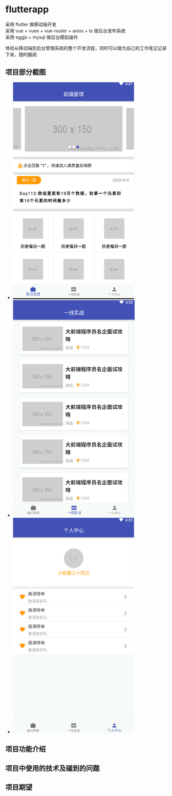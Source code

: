 # flutterapp

采用 flutter 做移动端开发 <br/>
采用 vue + vuex + vue-router + axios + ts 做后台发布系统<br/>
采用 eggjs + mysql 做后台模拟操作<br/>

体验从移动端到后台管理系统的整个开发流程，同时可以做为自己的工作笔记记录下来，随时翻阅

## 项目部分截图

- ![面试真题](https://github.com/donghainan/flutter_fontend/blob/master/project/images/1597393320(1).jpg)
- ![一线实战](https://github.com/donghainan/flutter_fontend/blob/master/project/images/1597393346(1).jpg)
- ![个人中心](https://github.com/donghainan/flutter_fontend/blob/master/project/images/1597393367(1).jpg)

## 项目功能介绍

## 项目中使用的技术及碰到的问题

## 项目期望
